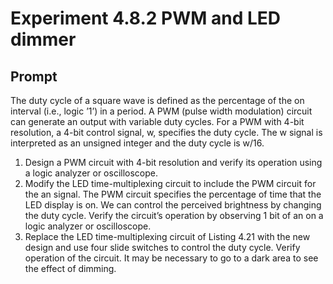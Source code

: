 # Experiment 4.8.2 PWM and LED dimmer 

## Prompt
The duty cycle of a square wave is defined as the percentage of the on interval (i.e., logic ’1’) in a period. A PWM (pulse width modulation) circuit can generate an output with variable duty cycles. For a PWM with 4-bit resolution, a 4-bit control signal, w, specifies the duty cycle. The w signal is interpreted as an unsigned integer and the duty cycle is w/16.

1. Design a PWM circuit with 4-bit resolution and verify its operation using a logic analyzer or oscilloscope.
2. Modify the LED time-multiplexing circuit to include the PWM circuit for the an signal. The PWM circuit specifies the percentage of time that the LED display is on. We can control the perceived brightness by changing the duty cycle. Verify the circuit’s operation by observing 1 bit of an on a logic analyzer or oscilloscope. 
3. Replace the LED time-multiplexing circuit of Listing 4.21 with the new design and use four slide switches to control the duty cycle. Verify operation of the circuit. It may be necessary to go to a dark area to see the effect of dimming.